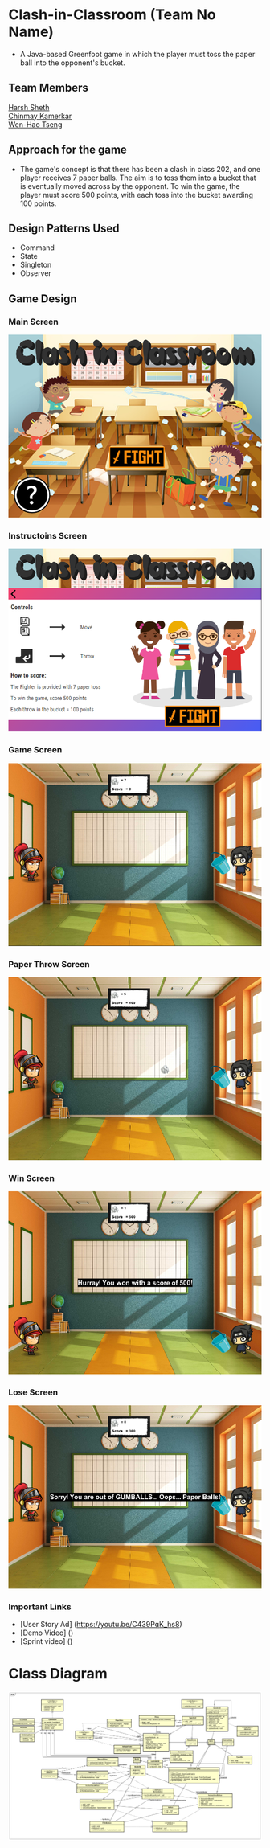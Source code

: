 # Clash-in-Classroom (Team No Name)

- A Java-based Greenfoot game in which the player must toss the paper ball into the opponent's bucket.

## Team Members

[Harsh Sheth](https://github.com/harsh-sheth7)<br>
[Chinmay Kamerkar](https://github.com/mercury297)<br>
[Wen-Hao Tseng](https://github.com/Wenhao-Tseng)

## Approach for the game

- The game's concept is that there has been a clash in class 202, and one player receives 7 paper balls. The aim is to toss them into a bucket that is eventually moved across by the opponent. To win the game, the player must score 500 points, with each toss into the bucket awarding 100 points.

## Design Patterns Used

- Command
- State
- Singleton
- Observer

## Game Design

### Main Screen

![alt text](https://github.com/nguyensjsu/fa21-202-team-no-name/blob/main/Screenshots%20of%20game/Main%20Screen.png)

### Instructoins Screen

![alt text](https://github.com/nguyensjsu/fa21-202-team-no-name/blob/main/Screenshots%20of%20game/Instructions%20Screen.png)

### Game Screen

![alt text](https://github.com/nguyensjsu/fa21-202-team-no-name/blob/main/Screenshots%20of%20game/Game%20Screen.png)

### Paper Throw Screen

![alt text](https://github.com/nguyensjsu/fa21-202-team-no-name/blob/main/Screenshots%20of%20game/Paper%20throw%20screen.png)

### Win Screen

![alt text](https://github.com/nguyensjsu/fa21-202-team-no-name/blob/main/Screenshots%20of%20game/Win%20Screen.png)

### Lose Screen

![alt text](https://github.com/nguyensjsu/fa21-202-team-no-name/blob/main/Screenshots%20of%20game/Lose%20Screen.png)

### Important Links
- [User Story Ad] (https://youtu.be/C439PqK_hs8)
- [Demo Video] ()
- [Sprint video] ()
# Class Diagram

![alt text](https://github.com/nguyensjsu/fa21-202-team-no-name/blob/main/Diagrams/Class%20Diagram.png)



